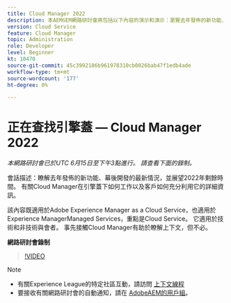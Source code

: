 ```yaml
---
title: Cloud Manager 2022
description: 本AEMGEM網路研討會將包括以下內容的演示和演示：瀏覽去年發佈的新功能、幕後更新……（說明應介於60到160個字元之間）
version: Cloud Service
feature: Cloud Manager
topic: Administration
role: Developer
level: Beginner
kt: 10470
source-git-commit: 45c3992186b961978310cb0026bab47f1edb4ade
workflow-type: tm+mt
source-wordcount: '177'
ht-degree: 0%

---
```



# 正在查找引擎蓋 — Cloud Manager 2022

*本網路研討會已於UTC 6月15日至下午3點進行。 請查看下面的錄制。*

會話描述：瞭解去年發佈的新功能、幕後開發的最新情況，並展望2022年剩餘時間。 有關Cloud Manager在引擎蓋下如何工作以及客戶如何充分利用它的詳細資訊。  

該內容既適用於Adobe Experience Manager as a Cloud Service，也適用於Experience ManagerManaged Services，重點是Cloud Service。 它適用於技術和非技術與會者。 事先接觸Cloud Manager有助於瞭解上下文，但不必。

**網路研討會錄制**

>[!VIDEO](https://video.tv.adobe.com/v/343876)

>[!NOTE]
>
>* 有關Experience League的特定社區互動，請訪問 [上下文線程](https://adobe.ly/3O0rdzd)
>* 要接收有關網路研討會的自動通知，請在 [AdobeAEM的用戶組](https://aem-augs.adobe.com/)。

